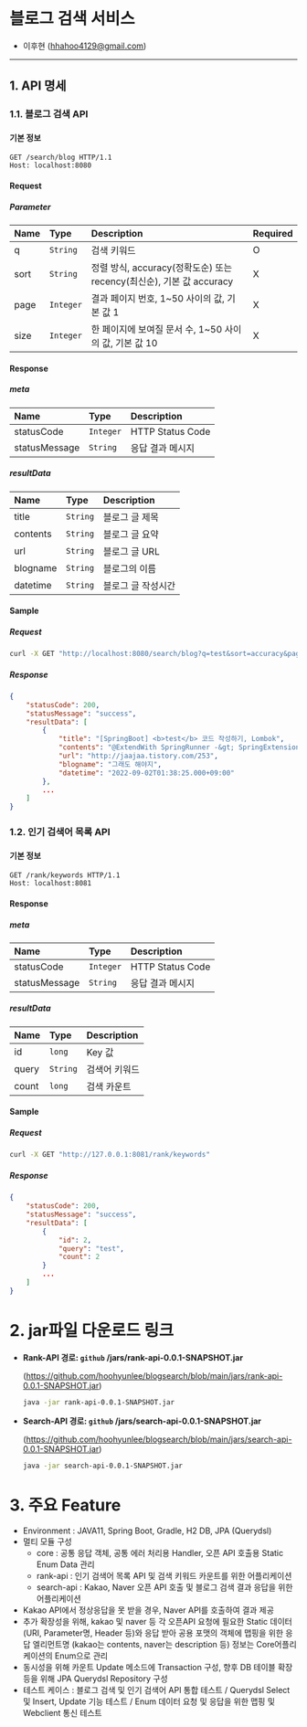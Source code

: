 # 블로그 검색 서비스

- 이후현 (hhahoo4129@gmail.com)

---



## 1. API 명세

### 1.1. 블로그 검색 API

#### 기본 정보

```http
GET /search/blog HTTP/1.1
Host: localhost:8080
```

#### Request

##### Parameter

| Name | Type      | Description                                                  | Required |
| :--- | :-------- | :----------------------------------------------------------- | :------- |
| q    | `String`  | 검색 키워드                                                  | O        |
| sort | `String`  | 정렬 방식, accuracy(정확도순) 또는 recency(최신순), 기본 값 accuracy | X        |
| page | `Integer` | 결과 페이지 번호, 1~50 사이의 값, 기본 값 1                  | X        |
| size | `Integer` | 한 페이지에 보여질 문서 수, 1~50 사이의 값, 기본 값 10       | X        |

#### Response

##### meta

| Name          | Type      | Description      |
| :------------ | :-------- | :--------------- |
| statusCode    | `Integer` | HTTP Status Code |
| statusMessage | `String`  | 응답 결과 메시지 |

##### resultData

| Name      | Type     | Description                                                  |
| :-------- | :------- | :----------------------------------------------------------- |
| title     | `String` | 블로그 글 제목                                               |
| contents  | `String` | 블로그 글 요약                                               |
| url       | `String` | 블로그 글 URL                                                |
| blogname  | `String` | 블로그의 이름                                                |
| datetime  | `String` | 블로그 글 작성시간                                           |

#### Sample

##### Request

```bash
curl -X GET "http://localhost:8080/search/blog?q=test&sort=accuracy&page=1&size=10"
```

##### Response

```json
{
    "statusCode": 200,
    "statusMessage": "success",
    "resultData": [
        {
            "title": "[SpringBoot] <b>test</b> 코드 작성하기, Lombok",
            "contents": "@ExtendWith SpringRunner -&gt; SpringExtension @After/@Before -&gt; @AfterEach/@BeforeEach package com.talk.about.web; import org.junit.jupiter.api.<b>Test</b>; import org.junit.jupiter.api.extension.ExtendWith; import org.springframework.beans.factory.annotation.Autowired; import org.springframework.boot...",
            "url": "http://jaajaa.tistory.com/253",
            "blogname": "그래도 해야지",
            "datetime": "2022-09-02T01:38:25.000+09:00"
        },
        ...
    ]
}
```



### 1.2. 인기 검색어 목록 API

#### 기본 정보

```http
GET /rank/keywords HTTP/1.1
Host: localhost:8081
```

#### Response

##### meta

| Name          | Type      | Description      |
| :------------ | :-------- | :--------------- |
| statusCode    | `Integer` | HTTP Status Code |
| statusMessage | `String`  | 응답 결과 메시지 |

##### resultData

| Name  | Type     | Description   |
| :---- | :------- | :------------ |
| id    | `long`   | Key 값        |
| query | `String` | 검색어 키워드 |
| count | `long`   | 검색 카운트   |

#### Sample

##### Request

```bash
curl -X GET "http://127.0.0.1:8081/rank/keywords"
```

##### Response

```json
{
    "statusCode": 200,
    "statusMessage": "success",
    "resultData": [
        {
            "id": 2,
            "query": "test",
            "count": 2
        }
        ...
    ]
}
```



# 2. jar파일 다운로드 링크

- **Rank-API 경로: `github` /jars/rank-api-0.0.1-SNAPSHOT.jar**

  (https://github.com/hoohyunlee/blogsearch/blob/main/jars/rank-api-0.0.1-SNAPSHOT.jar)

  ```bash
  java -jar rank-api-0.0.1-SNAPSHOT.jar
  ```

  

- **Search-API 경로: `github` /jars/search-api-0.0.1-SNAPSHOT.jar**

  (https://github.com/hoohyunlee/blogsearch/blob/main/jars/search-api-0.0.1-SNAPSHOT.jar)

  ```bash
  java -jar search-api-0.0.1-SNAPSHOT.jar
  ```

  



# 3. 주요 Feature

- Environment : JAVA11, Spring Boot, Gradle, H2 DB, JPA (Querydsl)
- 멀티 모듈 구성
  - core : 공통 응답 객체, 공통 에러 처리용 Handler, 오픈 API 호출용 Static Enum Data 관리
  - rank-api : 인기 검색어 목록 API 및 검색 키워드 카운트를 위한 어플리케이션
  - search-api : Kakao, Naver 오픈 API 호출 및 블로그 검색 결과 응답을 위한 어플리케이션
- Kakao API에서 정상응답을 못 받을 경우, Naver API를 호출하여 결과 제공
- 추가 확장성을 위해, kakao 및 naver 등 각 오픈API 요청에 필요한 Static 데이터 (URI, Parameter명, Header 등)와 응답 받아 공용 포맷의 객체에 맵핑을 위한 응답 엘리먼트명 (kakao는 contents, naver는 description 등) 정보는 Core어플리케이션의 Enum으로 관리
- 동시성을 위해 카운트 Update 메소드에 Transaction 구성, 향후 DB 테이블 확장 등을 위해 JPA Querydsl Repository 구성
- 테스트 케이스 : 블로그 검색 및 인기 검색어 API 통합 테스트 / Querydsl Select 및 Insert, Update 기능 테스트 / Enum 데이터 요청 및 응답을 위한 맵핑 및 Webclient 통신 테스트 








